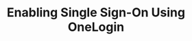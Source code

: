 ---
# -------------------------- #
#      Page & Formatting     #
# -------------------------- #

title: Enabling Single Sign-On Using OneLogin
permalink: /account-security/single-sign-on/enabling-onelogin
summary: ""

input: false
layout: tutorial
feedback: true

key: "single-sign-on-onelogin"
type: "security"
weight: 4

# enterprise: true ## TODO: Flip this when confirmed

# -------------------------- #
#        Introduction        #
# -------------------------- #

intro: |
  {{ page.summary }}


# -------------------------- #
#           Content          #
# -------------------------- #

steps:
  - title: ""
    anchor: ""
    summary: ""
    content: |
      {% for step in section.steps %}
      - [{{ step.title }}](#{{ step.anchor }})
      {% endfor %}

  - title: ""
    anchor: ""
    summary: ""
    content: ""
---